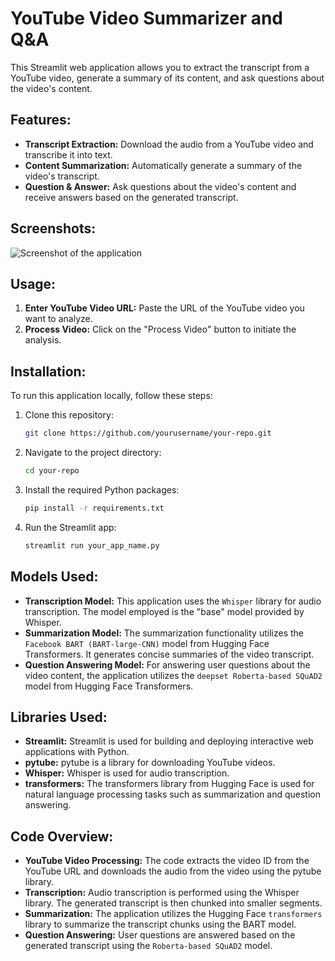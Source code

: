 # YouTube Video Summarizer and Q&A

This Streamlit web application allows you to extract the transcript from a YouTube video, generate a summary of its content, and ask questions about the video's content.

## Features:

- **Transcript Extraction:** Download the audio from a YouTube video and transcribe it into text.
- **Content Summarization:** Automatically generate a summary of the video's transcript.
- **Question & Answer:** Ask questions about the video's content and receive answers based on the generated transcript.

## Screenshots:

![Screenshot of the application](https://raw.githubusercontent.com/Debojit-mitra/Youtube-Summary-using-Transformers/main/Screenshot.png)

## Usage:

1. **Enter YouTube Video URL:** Paste the URL of the YouTube video you want to analyze.
2. **Process Video:** Click on the "Process Video" button to initiate the analysis.

## Installation:

To run this application locally, follow these steps:

1. Clone this repository:

   ```bash
   git clone https://github.com/yourusername/your-repo.git
   ```

2. Navigate to the project directory:

   ```bash
   cd your-repo
   ```

3. Install the required Python packages:

   ```bash
   pip install -r requirements.txt
   ```

4. Run the Streamlit app:

   ```bash
   streamlit run your_app_name.py
   ```

## Models Used:

- **Transcription Model:** This application uses the `Whisper` library for audio transcription. The model employed is the "base" model provided by Whisper.
- **Summarization Model:** The summarization functionality utilizes the `Facebook BART (BART-large-CNN)` model from Hugging Face Transformers. It generates concise summaries of the video transcript.
- **Question Answering Model:** For answering user questions about the video content, the application utilizes the `deepset Roberta-based SQuAD2` model from Hugging Face Transformers.

## Libraries Used:

- **Streamlit:** Streamlit is used for building and deploying interactive web applications with Python.
- **pytube:** pytube is a library for downloading YouTube videos.
- **Whisper:** Whisper is used for audio transcription.
- **transformers:** The transformers library from Hugging Face is used for natural language processing tasks such as summarization and question answering.

## Code Overview:

- **YouTube Video Processing:** The code extracts the video ID from the YouTube URL and downloads the audio from the video using the pytube library.
- **Transcription:** Audio transcription is performed using the Whisper library. The generated transcript is then chunked into smaller segments.
- **Summarization:** The application utilizes the Hugging Face `transformers` library to summarize the transcript chunks using the BART model.
- **Question Answering:** User questions are answered based on the generated transcript using the `Roberta-based SQuAD2` model.

